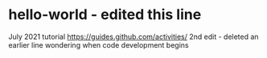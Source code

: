 # hello-world - edited this line
July 2021 tutorial https://guides.github.com/activities/
2nd edit - deleted an earlier line
wondering when code development begins
